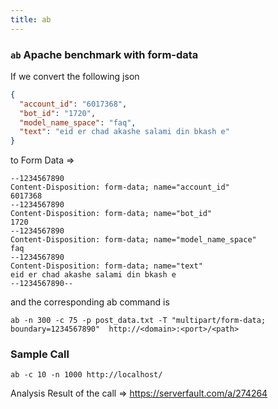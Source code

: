 ```yaml
---
title: ab
---
```


### `ab` Apache benchmark with form-data

If we convert the following json 

```json
{
  "account_id": "6017368",
  "bot_id": "1720",
  "model_name_space": "faq",
  "text": "eid er chad akashe salami din bkash e"
}
```

to Form Data => 

```
--1234567890
Content-Disposition: form-data; name="account_id"
6017368
--1234567890
Content-Disposition: form-data; name="bot_id"
1720
--1234567890
Content-Disposition: form-data; name="model_name_space"
faq
--1234567890
Content-Disposition: form-data; name="text"
eid er chad akashe salami din bkash e
--1234567890--
```

and the corresponding ab command is 

```shell
ab -n 300 -c 75 -p post_data.txt -T "multipart/form-data; boundary=1234567890"  http://<domain>:<port>/<path> 
```

### Sample Call

```shell
ab -c 10 -n 1000 http://localhost/
```

Analysis Result of the call => https://serverfault.com/a/274264 